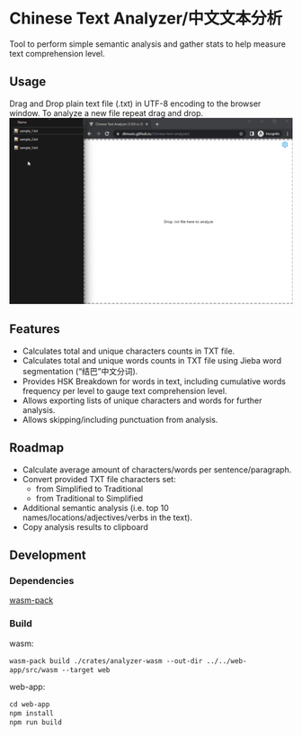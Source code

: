 # Chinese Text Analyzer/中文文本分析
Tool to perform simple semantic analysis and gather stats to help measure text comprehension level.
## Usage
Drag and Drop plain text file (.txt) in UTF-8 encoding to the browser window. To analyze a new file repeat drag and drop.
![usage demo](text_analyzer.gif)
## Features
* Calculates total and unique characters counts in TXT file.
* Calculates total and unique words counts in TXT file using Jieba word segmentation (“结巴”中文分词).
* Provides HSK Breakdown for words in text, including cumulative words frequency per level to gauge text comprehension level.
* Allows exporting lists of unique characters and words for further analysis.
* Allows skipping/including punctuation from analysis.
## Roadmap
* Calculate average amount of characters/words per sentence/paragraph.
* Convert provided TXT file characters set:
  * from Simplified  to Traditional 
  * from Traditional to Simplified
* Additional semantic analysis (i.e. top 10 names/locations/adjectives/verbs in the text).
* Copy analysis results to clipboard

## Development

### Dependencies
[wasm-pack](https://rustwasm.github.io/wasm-pack/)
### Build

wasm:
```
wasm-pack build ./crates/analyzer-wasm --out-dir ../../web-app/src/wasm --target web
```
web-app:
```
cd web-app
npm install
npm run build
```
